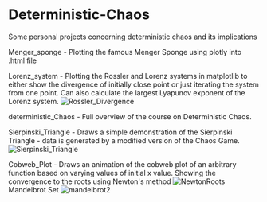 # Deterministic-Chaos
Some personal projects concerning deterministic chaos and its implications

Menger_sponge - Plotting the famous Menger Sponge using plotly into .html file

Lorenz_system - Plotting the Rossler and Lorenz systems in matplotlib to either show the divergence of initially close point or just iterating the system from one point.  Can also calculate the largest Lyapunov exponent of the Lorenz system. 
![Rossler_Divergence](https://github.com/Mateo334/Deterministic-Chaos/assets/107246878/2c692422-ae1e-4b38-98cf-15da277ba504)

deterministic_Chaos - Full overview of the course on Deterministic Chaos. 

Sierpinski_Triangle - Draws a simple demonstration of the Sierpinski Triangle - data is generated by a modified version of the Chaos Game. 
![Sierpinski_Triangle](https://github.com/Mateo334/Deterministic-Chaos/assets/107246878/cc704ae6-f8d6-4af0-a7e3-dc9d75467dd1)

Cobweb_Plot - Draws an animation of the cobweb plot of an arbitrary function based on varying values of initial x value. 
Showing the convergence to the roots using Newton's method
![NewtonRoots](https://github.com/Mateo334/Deterministic-Chaos/assets/107246878/39ecc30f-c630-4673-9e8a-4605a1b3acb8)
Mandelbrot Set
![mandelbrot2](https://github.com/Mateo334/Deterministic-Chaos/assets/107246878/7c4b056b-19f7-4345-9652-908e65e55092)


